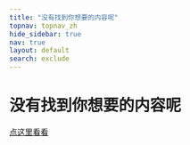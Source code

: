 ```yaml
---
title: "没有找到你想要的内容呢"
topnav: topnav_zh
hide_sidebar: true
nav: true
layout: default
search: exclude
---  
```


# 没有找到你想要的内容呢

[点这里看看](/index_zh.html)